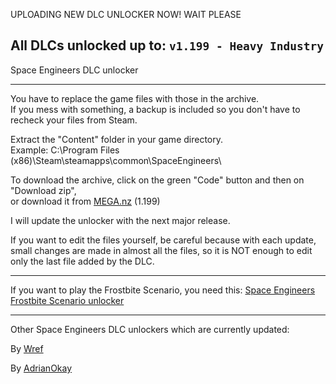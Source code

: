 UPLOADING NEW DLC UNLOCKER NOW! WAIT PLEASE





## All DLCs unlocked up to: `v1.199 - Heavy Industry`

Space Engineers DLC unlocker

---

You have to replace the game files with those in the archive.  
If you mess with something, a backup is included so you don't have to recheck your files from Steam.

Extract the "Content" folder in your game directory.  
Example: C:\Program Files (x86)\Steam\steamapps\common\SpaceEngineers\

To download the archive, click on the green "Code" button and then on "Download zip",  
or download it from [MEGA.nz](https://mega.nz/file/nI50yQTA#XNFf175_yigNXa6eTokah3UjqnUjCgm7qMDQ7Ph80ss) (1.199)

I will update the unlocker with the next major release.

If you want to edit the files yourself, be careful because with each update, small changes are made in almost all the files, so it is NOT enough to edit only the last file added by the DLC.

---

If you want to play the Frostbite Scenario, you need this: [Space Engineers Frostbite Scenario unlocker](https://github.com/Lamer87/Space-Engineers-Frostbite-Scenario-Unlocker)  

---

Other Space Engineers DLC unlockers which are currently updated:  

By [Wref](https://github.com/wrefgtzweve/SpaceEngineersDLCUnlocker)  

By [AdrianOkay](https://github.com/AdrianOkay/SpaceEngineersDLC-Unlocker)  
